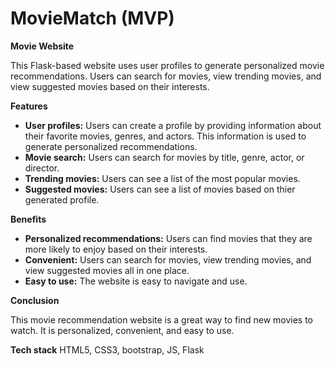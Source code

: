 # MovieMatch (MVP)

**Movie Website**

This Flask-based website uses user profiles to generate personalized movie recommendations. Users can search for movies, view trending movies, and view suggested movies based on their interests.

**Features**

* **User profiles:** Users can create a profile by providing information about their favorite movies, genres, and actors. This information is used to generate personalized recommendations.
* **Movie search:** Users can search for movies by title, genre, actor, or director.
* **Trending movies:** Users can see a list of the most popular movies.
* **Suggested movies:** Users can see a list of movies based on thier generated profile.

**Benefits**

* **Personalized recommendations:** Users can find movies that they are more likely to enjoy based on their interests.
* **Convenient:** Users can search for movies, view trending movies, and view suggested movies all in one place.
* **Easy to use:** The website is easy to navigate and use.

**Conclusion**

This movie recommendation website is a great way to find new movies to watch. It is personalized, convenient, and easy to use.

**Tech stack**
HTML5, CSS3, bootstrap, JS, Flask

